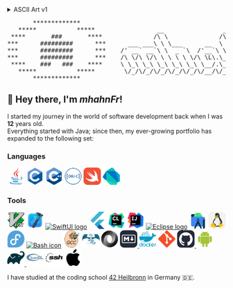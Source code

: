 <details><summary>ASCII Art v1</summary>
<pre style="line-width:125%">
     ********                                                                   
  ***        ***                __                __              ____          
 **     ##     **              /\ \              /\ \            /\  _`\        
**    ######    **      ___ ___\ \ \___      __  \ \ \___     ___\ \ \L\_\_ __  
**    ######    **    /' __` __`\ \  _ `\  /'__`\ \ \  _ `\ /' _ `\ \  _\/\`'__\
**    ######    **    /\ \/\ \/\ \ \ \ \ \/\ \L\.\_\ \ \ \ \/\ \/\ \ \ \/\ \ \/ 
 **   ##  ##   **     \ \_\ \_\ \_\ \_\ \_\ \__/.\_\\ \_\ \_\ \_\ \_\ \_\ \ \_\ 
  ***        ***       \/_/\/_/\/_/\/_/\/_/\/__/\/_/ \/_/\/_/\/_/\/_/\/_/  \/_/ 
     ********                                                                   
</pre>
</details>

<pre style="line-width:125%">
       *************                                                                     
   *****           *****                 __                __              ____          
 ****       ###       ****              /\ \              /\ \            /\  _`\        
***      #########      ***      ___ ___\ \ \___      __  \ \ \___     ___\ \ \L\_\_ __  
***      #########      ***    /' __` __`\ \  _ `\  /'__`\ \ \  _ `\ /' _ `\ \  _\/\`'__\
***      #########      ***    /\ \/\ \/\ \ \ \ \ \/\ \L\.\_\ \ \ \ \/\ \/\ \ \ \/\ \ \/ 
 ****    ###   ###    ****     \ \_\ \_\ \_\ \_\ \_\ \__/.\_\\ \_\ \_\ \_\ \_\ \_\ \ \_\ 
   *****           *****        \/_/\/_/\/_/\/_/\/_/\/__/\/_/ \/_/\/_/\/_/\/_/\/_/  \/_/ 
       *************                                                                     
</pre>

## 👋 Hey there, I'm *mhahnFr*!
I started my journey in the world of software development back when I was **12** years old.  
Everything started with Java; since then, my ever-growing portfolio has expanded to the following set:

### Languages
<a href="https://en.wikipedia.org/wiki/Java_(programming_language)" target="_blank" title="Java">        <img src="https://raw.githubusercontent.com/devicons/devicon/master/icons/java/java-original.svg"           alt="Java Programming Language logo"        width="40" height="40"/></a>
<a href="https://en.wikipedia.org/wiki/C_(programming_language)"    target="_blank" title="C">           <img src="https://raw.githubusercontent.com/devicons/devicon/master/icons/c/c-original.svg"                 alt="C Programming language icon"           width="40" height="40"/></a>
<a href="https://en.wikipedia.org/wiki/C%2B%2B"                     target="_blank" title="C++">         <img src="https://raw.githubusercontent.com/devicons/devicon/master/icons/cplusplus/cplusplus-original.svg" alt="C++ Programming language icon"         width="40" height="40"/></a>
<a href="https://en.wikipedia.org/wiki/Objective-C"                 target="_blank" title="Objective-C"> <img src="https://raw.githubusercontent.com/devicons/devicon/master/icons/objectivec/objectivec-plain.svg"  alt="Objective-C Programming language icon" width="40" height="40"/></a>
<a href="https://www.swift.org/about"                               target="_blank" title="Swift">       <img src="https://raw.githubusercontent.com/tandpfun/skill-icons/main/icons/Swift.svg"                      alt="Swift Programming language logo"       width="40" height="40"/></a>
<a href="https://dart.dev"                                          target="_blank" title="Dart">        <img src="https://raw.githubusercontent.com/devicons/devicon/master/icons/dart/dart-original.svg"           alt="Dart Programming language logo"        width="40" height="40"/></a>

### Tools
<a href="https://en.wikipedia.org/wiki/Vim_(text_editor)" target="_blank" title="Vim">            <img src="https://github.com/devicons/devicon/raw/master/icons/vim/vim-original.svg"                                          alt="Vim logo"            width="40" height="40"/></a>
<a href="https://developer.apple.com/xcode/"              target="_blank" title="Xcode">          <img src="https://github.com/devicons/devicon/raw/master/icons/xcode/xcode-original.svg"                                      alt="Xcode logo"          width="40" height="40"/></a>
<a href="https://developer.apple.com/xcode/swiftui/"      target="_blank" title="SwiftUI">        <img src="https://developer.apple.com/assets/elements/icons/swiftui/swiftui-96x96_2x.png"                                     alt="SwiftUI logo"        width="40" height="40"/></a>
<a href="https://flutter.dev"                             target="_blank" title="Flutter">        <img src="https://raw.githubusercontent.com/devicons/devicon/master/icons/flutter/flutter-original.svg"                       alt="Flutter logo"        width="40" height="40"/></a>
<a href="https://www.jetbrains.com/clion/"                target="_blank" title="CLion">          <img src="https://github.com/devicons/devicon/raw/master/icons/clion/clion-original.svg"                                      alt="CLion logo"          width="40" height="40"/></a>
<a href="https://www.jetbrains.com/idea/"                 target="_blank" title="IntelliJ">       <img src="https://github.com/devicons/devicon/raw/master/icons/intellij/intellij-original.svg"                                alt="IntelliJ logo"       width="40" height="40"/></a>
<a href="https://www.eclipse.org"                         target="_blank" title="Eclipse">        <img src="https://raw.githubusercontent.com/yurijserrano/Github-Profile-Readme-Logos/master/ides/eclipse.png"                 alt="Eclipse logo"        width="40" height="40"/></a>
<a href="https://developer.android.com/studio"            target="_blank" title="Android Studio"> <img src="https://github.com/devicons/devicon/raw/master/icons/androidstudio/androidstudio-original.svg"                      alt="Android Studio logo" width="40" height="40"/></a>
<a href="https://en.wikipedia.org/wiki/Linux"             target="_blank" title="Linux">
    <picture>
        <source srcset="https://raw.githubusercontent.com/devicons/devicon/master/icons/linux/linux-original.svg" media="(prefers-color-scheme: light), (prefers-color-scheme: no-preference)" />
        <source srcset="https://github.com/tandpfun/skill-icons/raw/main/icons/Linux-Dark.svg"                    media="(prefers-color-scheme: dark)" />
        <img src="https://github.com/tandpfun/skill-icons/raw/main/icons/Linux-Light.svg" alt="Linux" width="40" height="40" />
    </picture>
</a>
<a href="https://getfedora.org"                           target="_blank" title="Fedora">         <img src="https://github.com/devicons/devicon/raw/master/icons/fedora/fedora-plain.svg"                                       alt="Fedora logo"         width="40" height="40"/></a>
<a href="https://www.gnu.org/software/bash/"              target="_blank" title="Bash">           <img src="https://raw.githubusercontent.com/yurijserrano/Github-Profile-Readme-Logos/master/programming%20languages/bash.svg" alt="Bash icon"           width="40" height="40"/></a>
<a href="https://gcc.gnu.org/"                            target="_blank" title="GCC">            <img src="https://raw.githubusercontent.com/devicons/devicon/master/icons/gcc/gcc-original.svg"                               alt="GCC logo"            width="40" height="40"/></a>
<a href="https://www.llvm.org"                            target="_blank" title="LLVM">           <img src="https://raw.githubusercontent.com/devicons/devicon/master/icons/llvm/llvm-original.svg"                             alt="LLVM logo"           width="40" height="40"/></a>
<a href="https://www.json.org/json-en.html"               target="_blank" title="JSON">           <img src="https://github.com/devicons/devicon/raw/master/icons/json/json-original.svg"                                        alt="JSON logo"           width="40" height="40"/></a>
<a href="https://en.wikipedia.org/wiki/Markdown"          target="_blank" title="Markdown">
    <picture>
        <source srcset="https://github.com/tandpfun/skill-icons/raw/main/icons/Markdown-Dark.svg"                       media="(prefers-color-scheme: dark" />
        <source srcset="https://raw.githubusercontent.com/devicons/devicon/master/icons/markdown/markdown-original.svg" media="(prefers-color-scheme: light), (prefers-color-scheme: no-preference)" />
        <img src="https://github.com/tandpfun/skill-icons/raw/main/icons/Markdown-Dark.svg" alt="Markdown" width="40" height="40" />
    </picture>
</a>
<a href="https://www.docker.com"                          target="_blank" title="Docker">         <img src="https://github.com/devicons/devicon/raw/master/icons/docker/docker-plain-wordmark.svg"                              alt="Docker logo"         width="40" height="40"/></a>
<a href="https://git-scm.com"                             target="_blank" title="Git">            <img src="https://github.com/devicons/devicon/raw/master/icons/git/git-plain.svg"                                             alt="Git logo"            width="40" height="40"/></a>
<a href="https://www.github.com"                          target="_blank" title="GitHub"> 
    <picture>
        <source srcset="https://github.com/tandpfun/skill-icons/raw/main/icons/Github-Dark.svg"                     media="(prefers-color-scheme: dark)" />
        <source srcset="https://raw.githubusercontent.com/devicons/devicon/master/icons/github/github-original.svg" media="(prefers-color-scheme: light), (prefers-color-scheme: no-preference)" />
        <img src="https://github.com/tandpfun/skill-icons/raw/main/icons/Github-Dark.svg" alt="GitHub" width="40" height="40"/>
    </picture>
</a>
<a href="https://developer.android.com"                   target="_blank" title="Android">        <img src="https://github.com/devicons/devicon/raw/master/icons/android/android-plain.svg"                                     alt="Android icon"        width="40" height="40"/></a>
<a href="https://www.gradle.org"                          target="_blank" title="Gradle"> 
    <picture>
        <source srcset="https://raw.githubusercontent.com/tandpfun/skill-icons/main/icons/Gradle-Dark.svg"          media="(prefers-color-scheme: dark)" />
        <source srcset="https://raw.githubusercontent.com/devicons/devicon/master/icons/gradle/gradle-original.svg" media="(prefers-color-scheme: light), (prefers-color-scheme: no-preference)" />
        <img src="https://raw.githubusercontent.com/devicons/devicon/master/icons/gradle/gradle-original.svg" alt="Gradle" width="40" height="40"/>
    </picture>
</a>
<a href="https://en.wikipedia.org/wiki/OpenGL"            target="_blank" title="OpenGL">         <img src="https://github.com/devicons/devicon/raw/master/icons/opengl/opengl-original.svg"                                    alt="OpenGL logo"         width="40" height="40"/></a>
<a href="https://en.wikipedia.org/wiki/Secure_Shell"      target="_blank" title="SSH">            <img src="https://github.com/devicons/devicon/raw/master/icons/ssh/ssh-original-wordmark.svg"                                 alt="SSH logo"            width="40" height="40"/></a>
<a href="https://developer.apple.com"                     target="_blank" title="Apple">          <img src="https://github.com/devicons/devicon/raw/master/icons/apple/apple-original.svg"                                      alt="Apple logo"          width="40" height="40"/></a>

I have studied at the coding school [42 Heilbronn] in Germany 🇩🇪.

[42 Heilbronn]: https://www.42heilbronn.de/